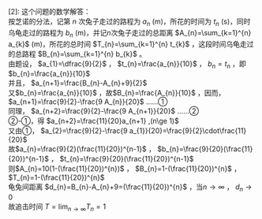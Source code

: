 \[2]: 这个问题的数学解答： <br/> 按芝诺的分法，记第 $n$ 次兔子走过的路程为 $a_{n}$ (m)，所花的时间为 $t_{n}$ (s)，同时乌龟走过的路程为 $b_{n}$ (m)，并记$n$次兔子走过的总距离 $A_{n}=\sum_{k=1}^{n} a_{k}$ (m)，所花的总时间 $T_{n}=\sum_{k=1}^{n} t_{k}$ ，这段时间乌龟走过的总路程 $B_{n}=\sum_{k=1}^{n} b_{k}$ 。 <br/> 由题设， $a_{1}=\dfrac{9}{2}$ ， $t_{n}=\frac{a_{n}}{10}$ ， $b_{n}=t_{n}$ ，即$b_{n}=\frac{a_{n}}{10}$ <br/> 并且， $a_{n+1}=\frac{B_{n}-A_{n}+9}{2}$ <br/> 又$b_{n}=\frac{a_{n}}{10}$ ，故$B_{n}=\frac{A_{n}}{10}$ ，因而， $a_{n+1}=\frac{9}{2}-\frac{9 A_{n}}{20}$ ……① <br/> 同理， $a_{n+2}=\frac{9}{2}-\frac{9 A_{n+1}}{20}$ ……② <br/> ②-①，得 $a_{n+2}=\frac{11}{20}a_{n+1} ,(n\ge 1)$ <br/> 又由①， $a_{2}=\frac{9}{2}-\frac{9 a_{1}}{20}=\frac{9}{2}\cdot\frac{11}{20}$ <br/> 故$a_{n}=\frac{9}{2}(\frac{11}{20})^{n-1}$ ， $b_{n}=\frac{9}{20}(\frac{11}{20})^{n-1}$ ， $t_{n}=\frac{9}{20}(\frac{11}{20})^{n-1}$  <br/> 则$A_{n}=10(1-(\frac{11}{20})^{n})$ ， $B_{n}=1-(\frac{11}{20})^{n}$ ， $T_{n}=1-(\frac{11}{20})^{n}$ <br/> 龟兔间距离 $d_{n}=B_{n}-A_{n}+9=(\frac{11}{20})^{n}$ ，当$n\to \infty$ ， $d_{n}\to 0$ <br/> 故追击时间 $T=\lim_{n\to \infty}{T_{n}}=1$